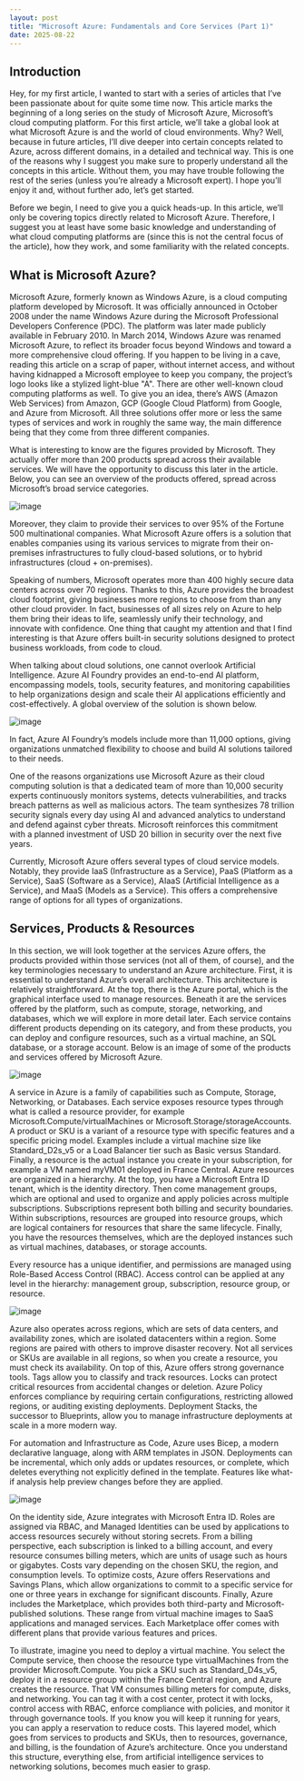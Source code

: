 ```yaml
---
layout: post  
title: "Microsoft Azure: Fundamentals and Core Services (Part 1)"  
date: 2025-08-22  
---
```


## Introduction

Hey, for my first article, I wanted to start with a series of articles that I’ve been passionate about for quite some time now. This article marks the beginning of a long series on the study of Microsoft Azure, Microsoft’s cloud computing platform. For this first article, we’ll take a global look at what Microsoft Azure is and the world of cloud environments. Why? Well, because in future articles, I’ll dive deeper into certain concepts related to Azure, across different domains, in a detailed and technical way. This is one of the reasons why I suggest you make sure to properly understand all the concepts in this article. Without them, you may have trouble following the rest of the series (unless you’re already a Microsoft expert). I hope you’ll enjoy it and, without further ado, let’s get started.

Before we begin, I need to give you a quick heads-up. In this article, we’ll only be covering topics directly related to Microsoft Azure. Therefore, I suggest you at least have some basic knowledge and understanding of what cloud computing platforms are (since this is not the central focus of the article), how they work, and some familiarity with the related concepts.

## What is Microsoft Azure?

Microsoft Azure, formerly known as Windows Azure, is a cloud computing platform developed by Microsoft. It was officially announced in October 2008 under the name Windows Azure during the Microsoft Professional Developers Conference (PDC). The platform was later made publicly available in February 2010. In March 2014, Windows Azure was renamed Microsoft Azure, to reflect its broader focus beyond Windows and toward a more comprehensive cloud offering. If you happen to be living in a cave, reading this article on a scrap of paper, without internet access, and without having kidnapped a Microsoft employee to keep you company, the project’s logo looks like a stylized light-blue "A". There are other well-known cloud computing platforms as well. To give you an idea, there’s AWS (Amazon Web Services) from Amazon, GCP (Google Cloud Platform) from Google, and Azure from Microsoft. All three solutions offer more or less the same types of services and work in roughly the same way, the main difference being that they come from three different companies.

What is interesting to know are the figures provided by Microsoft. They actually offer more than 200 products spread across their available services. We will have the opportunity to discuss this later in the article. Below, you can see an overview of the products offered, spread across Microsoft’s broad service categories.

![image](https://pmss.ms/img/azure-1.jpg)

Moreover, they claim to provide their services to over 95% of the Fortune 500 multinational companies. What Microsoft Azure offers is a solution that enables companies using its various services to migrate from their on-premises infrastructures to fully cloud-based solutions, or to hybrid infrastructures (cloud + on-premises).

Speaking of numbers, Microsoft operates more than 400 highly secure data centers across over 70 regions. Thanks to this, Azure provides the broadest cloud footprint, giving businesses more regions to choose from than any other cloud provider. In fact, businesses of all sizes rely on Azure to help them bring their ideas to life, seamlessly unify their technology, and innovate with confidence. One thing that caught my attention and that I find interesting is that Azure offers built-in security solutions designed to protect business workloads, from code to cloud.

When talking about cloud solutions, one cannot overlook Artificial Intelligence. Azure AI Foundry provides an end-to-end AI platform, encompassing models, tools, security features, and monitoring capabilities to help organizations design and scale their AI applications efficiently and cost-effectively. A global overview of the solution is shown below.

![image](https://devblogs.microsoft.com/foundry/wp-content/uploads/sites/89/2025/03/foundry-stack-wp-2048x1152.png)

In fact, Azure AI Foundry’s models include more than 11,000 options, giving organizations unmatched flexibility to choose and build AI solutions tailored to their needs.

One of the reasons organizations use Microsoft Azure as their cloud computing solution is that a dedicated team of more than 10,000 security experts continuously monitors systems, detects vulnerabilities, and tracks breach patterns as well as malicious actors. The team synthesizes 78 trillion security signals every day using AI and advanced analytics to understand and defend against cyber threats. Microsoft reinforces this commitment with a planned investment of USD 20 billion in security over the next five years.

Currently, Microsoft Azure offers several types of cloud service models. Notably, they provide IaaS (Infrastructure as a Service), PaaS (Platform as a Service), SaaS (Software as a Service), AIaaS (Artificial Intelligence as a Service), and MaaS (Models as a Service). This offers a comprehensive range of options for all types of organizations.

## Services, Products & Resources

In this section, we will look together at the services Azure offers, the products provided within those services (not all of them, of course), and the key terminologies necessary to understand an Azure architecture. First, it is essential to understand Azure’s overall architecture. This architecture is relatively straightforward. At the top, there is the Azure portal, which is the graphical interface used to manage resources. Beneath it are the services offered by the platform, such as compute, storage, networking, and databases, which we will explore in more detail later. Each service contains different products depending on its category, and from these products, you can deploy and configure resources, such as a virtual machine, an SQL database, or a storage account. Below is an image of some of the products and services offered by Microsoft Azure.

![image](https://eu-images.contentstack.com/v3/assets/blt07f68461ccd75245/blt631316163dc18945/66180d2ac88264e5cce39ec5/azureresourcesmaphero_0_4.png?width=1280&auto=webp&quality=80&format=jpg&disable=upscale)

A service in Azure is a family of capabilities such as Compute, Storage, Networking, or Databases. Each service exposes resource types through what is called a resource provider, for example Microsoft.Compute/virtualMachines or Microsoft.Storage/storageAccounts. A product or SKU is a variant of a resource type with specific features and a specific pricing model. Examples include a virtual machine size like Standard_D2s_v5 or a Load Balancer tier such as Basic versus Standard. Finally, a resource is the actual instance you create in your subscription, for example a VM named myVM01 deployed in France Central. Azure resources are organized in a hierarchy. At the top, you have a Microsoft Entra ID tenant, which is the identity directory. Then come management groups, which are optional and used to organize and apply policies across multiple subscriptions. Subscriptions represent both billing and security boundaries. Within subscriptions, resources are grouped into resource groups, which are logical containers for resources that share the same lifecycle. Finally, you have the resources themselves, which are the deployed instances such as virtual machines, databases, or storage accounts.

Every resource has a unique identifier, and permissions are managed using Role-Based Access Control (RBAC). Access control can be applied at any level in the hierarchy: management group, subscription, resource group, or resource.

![image](https://media.licdn.com/dms/image/v2/C5612AQHD-YNXVB-oAA/article-cover_image-shrink_600_2000/article-cover_image-shrink_600_2000/0/1649432451334?e=2147483647&v=beta&t=xoy_-l28CJwNfg6WER_4Ax_SMBUv-otnu8hTFQXfKXk)

Azure also operates across regions, which are sets of data centers, and availability zones, which are isolated datacenters within a region. Some regions are paired with others to improve disaster recovery. Not all services or SKUs are available in all regions, so when you create a resource, you must check its availability. On top of this, Azure offers strong governance tools. Tags allow you to classify and track resources. Locks can protect critical resources from accidental changes or deletion. Azure Policy enforces compliance by requiring certain configurations, restricting allowed regions, or auditing existing deployments. Deployment Stacks, the successor to Blueprints, allow you to manage infrastructure deployments at scale in a more modern way.

For automation and Infrastructure as Code, Azure uses Bicep, a modern declarative language, along with ARM templates in JSON. Deployments can be incremental, which only adds or updates resources, or complete, which deletes everything not explicitly defined in the template. Features like what-if analysis help preview changes before they are applied.

![image](https://learn.microsoft.com/en-us/azure/azure-resource-manager/templates/media/template-syntax/resource-manager-template-editor-mode.png)

On the identity side, Azure integrates with Microsoft Entra ID. Roles are assigned via RBAC, and Managed Identities can be used by applications to access resources securely without storing secrets. From a billing perspective, each subscription is linked to a billing account, and every resource consumes billing meters, which are units of usage such as hours or gigabytes. Costs vary depending on the chosen SKU, the region, and consumption levels. To optimize costs, Azure offers Reservations and Savings Plans, which allow organizations to commit to a specific service for one or three years in exchange for significant discounts. Finally, Azure includes the Marketplace, which provides both third-party and Microsoft-published solutions. These range from virtual machine images to SaaS applications and managed services. Each Marketplace offer comes with different plans that provide various features and prices.

To illustrate, imagine you need to deploy a virtual machine. You select the Compute service, then choose the resource type virtualMachines from the provider Microsoft.Compute. You pick a SKU such as Standard_D4s_v5, deploy it in a resource group within the France Central region, and Azure creates the resource. That VM consumes billing meters for compute, disks, and networking. You can tag it with a cost center, protect it with locks, control access with RBAC, enforce compliance with policies, and monitor it through governance tools. If you know you will keep it running for years, you can apply a reservation to reduce costs. This layered model, which goes from services to products and SKUs, then to resources, governance, and billing, is the foundation of Azure’s architecture. Once you understand this structure, everything else, from artificial intelligence services to networking solutions, becomes much easier to grasp.
